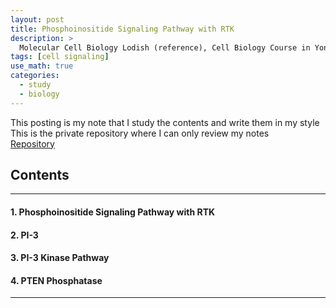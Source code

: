 ```yaml
---
layout: post
title: Phosphoinositide Signaling Pathway with RTK
description: >
  Molecular Cell Biology Lodish (reference), Cell Biology Course in Yonsei (reference)
tags: [cell signaling]
use_math: true
categories:
  - study
  - biology
---
```

This posting is my note that I study the contents and write them in my style <br>
This is the private repository where I can only review my notes<br>
[Repository](https://github.com/hyun-jin891/hidden-post-hyunjin891-github-blog/blob/master/_posts/study/biology/2023-06-10-Phosphoinositide-Signaling-Pathway-with-RTK.md)

## Contents
------
#### 1. Phosphoinositide Signaling Pathway with RTK
#### 2. PI-3
#### 3. PI-3 Kinase Pathway
#### 4. PTEN Phosphatase
-----
